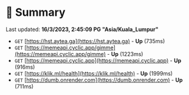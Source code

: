 # 📖 Summary
Last updated: **16/3/2023, 2:45:09 PG "Asia/Kuala_Lumpur"**

- `GET` [https://hst.aytea.ga](https://hst.aytea.ga) - **Up** (735ms)
- `GET` [https://memeapi.cyclic.app/gimme](https://memeapi.cyclic.app/gimme) - **Up** (1223ms)
- `GET` [https://memeapi.cyclic.app](https://memeapi.cyclic.app) - **Up** (916ms)
- `GET` [https://klik.ml/health](https://klik.ml/health) - **Up** (1999ms)
- `GET` [https://dumb.onrender.com](https://dumb.onrender.com) - **Up** (711ms)
